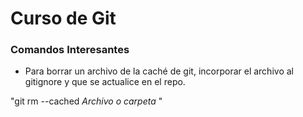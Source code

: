 # Curso de Git

### Comandos Interesantes

  - Para borrar un archivo de la caché de git, incorporar el archivo al gitignore y que se actualice en el repo.
  
  "git rm --cached _Archivo o carpeta_ "
